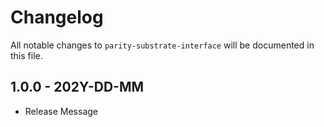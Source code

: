 # Changelog

All notable changes to `parity-substrate-interface` will be documented in this file.

## 1.0.0 - 202Y-DD-MM

- Release Message
